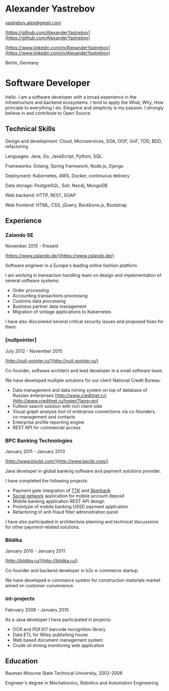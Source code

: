 Alexander Yastrebov
===================

yastrebov.alex@gmail.com

[https://github.com/AlexanderYastrebov](https://github.com/AlexanderYastrebov)

[https://www.linkedin.com/in/AlexanderYastrebov](https://www.linkedin.com/in/AlexanderYastrebov)

Berlin, Germany


Software Developer
==================

Hello.
I am a software developer with a broad experience in the infrastructure and backend ecosystems.
I tend to apply the What, Why, How principle to everything I do.
Elegance and simplicity is my passion.
I strongly believe in and contribute to Open Source.


Technical Skills
----------------

Design and development: Cloud, Microservices, SOA, OOP, GoF, TDD, BDD, refactoring

Languages: Java, Go, JavaScript, Python, SQL

Frameworks: Golang, Spring framework, Node.js, Django

Deployment: Kubernetes, AWS, Docker, continuous delivery

Data storage: PostgreSQL, Solr, Neo4j, MongoDB

Web backend: HTTP, REST, SOAP

Web frontend: HTML, CSS, jQuery, Backbone.js, Bootstrap


Experience
----------

### Zalando SE

November 2015 - Present

[https://www.zalando.de/](https://www.zalando.de/)

Software engineer in a Europe's leading online fashion platform.

I am working in transaction handling team on design and implementation of several software systems:

* Order processing
* Accounting transactions processing
* Customs data processing
* Business partner data management
* Migration of vintage applications to Kubernetes

I have also discovered several critical security issues and proposed fixes for them.


### [nullpointer]

July 2012 - November 2015

[http://null-pointer.ru/](http://null-pointer.ru/)

Co-founder, software architect and lead developer in a small software team.

We have developed multiple solutions for our client National Credit Bureau:

* Data management and data mining system on top of database of Russian enterprises [http://www.creditnet.ru](http://www.creditnet.ru/hyper/?lang=en)
* Fulltext search solution with rich client side
* Visual graph analysis tool of enterprise connections via co-founders, co-management and contacts
* Enterprise profile reporting engine
* REST API for commercial access


### BPC Banking Technologies 

January 2011 - January 2013

[http://www.bpcbt.com/](http://www.bpcbt.com/)

Java developer in global banking software and payment solutions provider.

I have completed the following projects:

* Payment gate integration of [TTK](http://ttk.ru) and [Sberbank](http://sberbank.ru)
* [Social network](http://ok.ru) application for mobile account deposit
* Mobile banking application REST API design
* Prototype of mobile banking USSD payment application
* Refactoring of anti-fraud filter administration panel

I have also participated in architecture planning and technical discussions for other payment-related solutions.


### Bildika

January 2010 - January 2011

[http://bildika.ru/](http://bildika.ru/)

Co-founder and backend developer in b2c e-commerce startup.

We have developed e-commerce system for construction materials market
aimed on customer convenience.


### int-projects

February 2006 - January 2010

As a Java developer I have participated in projects:

* OCR and PDF417 barcode recognition library
* Data ETL for Wiley publishing house
* Web based document management system
* Crude oil mining monitoring web application


Education
---------

Bauman Moscow State Technical University, 2002-2008

Engineer's degree in Mechatronics, Robotics and Automation Engineering

